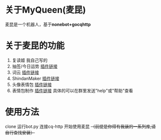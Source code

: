 # 关于MyQueen(麦昆)
麦昆是一个机器人，基于**nonebot+gocqhttp**
# 关于麦昆的功能
1. 复读姬  我自己写的
2. 抽签/今日运势  [插件链接](https://github.com/MinatoAquaCrews/nonebot_plugin_fortune)
3. 词云  [插件链接](https://github.com/he0119/nonebot-plugin-wordcloud)
4. ShindanMaker  [插件链接](https://github.com/MeetWq/nonebot-plugin-shindan)
5. 头像表情包  [插件链接](https://github.com/MeetWq/nonebot-plugin-petpet)
6. 表情包制作  [插件链接](https://github.com/MeetWq/nonebot-plugin-petpet)
具体的可以在群里发送"help"或"帮助"查看
# 使用方法
clone   运行bot.py    连接cq-http      开始使用麦昆
~~（前提是你得有我装的一系列库,请自行查找安装）~~
